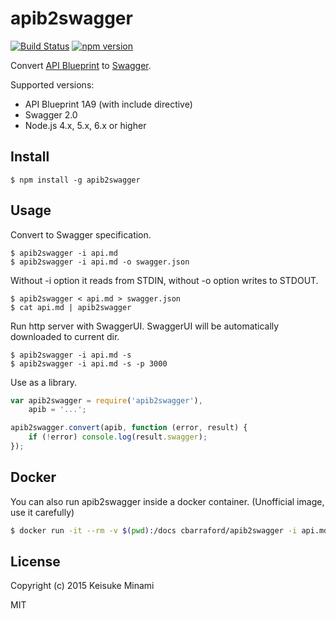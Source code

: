 # apib2swagger

[![Build Status](https://travis-ci.org/kminami/apib2swagger.svg?branch=master)](https://travis-ci.org/kminami/apib2swagger)
[![npm version](https://badge.fury.io/js/apib2swagger.svg)](https://badge.fury.io/js/apib2swagger)

Convert [API Blueprint][] to [Swagger][].

Supported versions:
- API Blueprint 1A9 (with include directive)
- Swagger 2.0
- Node.js 4.x, 5.x, 6.x or higher

## Install

```
$ npm install -g apib2swagger
```

## Usage

Convert to Swagger specification.
```shell
$ apib2swagger -i api.md
$ apib2swagger -i api.md -o swagger.json
```

Without -i option it reads from STDIN, without -o option writes to STDOUT.
```shell
$ apib2swagger < api.md > swagger.json
$ cat api.md | apib2swagger
```

Run http server with SwaggerUI.
SwaggerUI will be automatically downloaded to current dir.
```shell
$ apib2swagger -i api.md -s
$ apib2swagger -i api.md -s -p 3000
```

Use as a library.
```javascript
var apib2swagger = require('apib2swagger'),
    apib = '...';

apib2swagger.convert(apib, function (error, result) {
    if (!error) console.log(result.swagger);
});
```

## Docker
You can also run apib2swagger inside a docker container. (Unofficial image, use it carefully)

```bash
$ docker run -it --rm -v $(pwd):/docs cbarraford/apib2swagger -i api.md -o swagger.json
```

## License

Copyright (c) 2015 Keisuke Minami

MIT

[API Blueprint]: https://apiblueprint.org/ "API Blueprint"
[Swagger]: http://swagger.io/ "Swagger"
